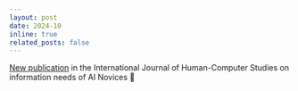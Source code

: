 ```yaml
---
layout: post
date: 2024-10
inline: true
related_posts: false
---
```


<a href='https://www.sciencedirect.com/science/article/pii/S1071581924001630'>New publication</a> in the International Journal of Human-Computer Studies on information needs of AI Novices 🎉 
